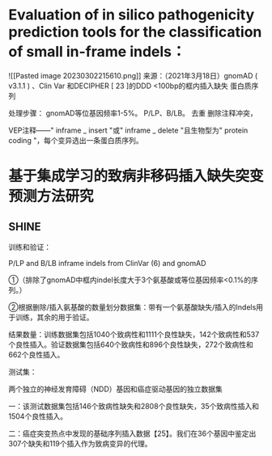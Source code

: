# Evaluation of in silico pathogenicity prediction tools for the classification of small in-frame indels：
![[Pasted image 20230302215610.png]]
来源：（2021年3月18日）gnomAD ( v3.1.1 ) 、Clin Var 和DECIPHER [ 23 ]的DDD
<100bp的框内插入缺失
蛋白质序列

处理步骤：
gnomAD等位基因频率1-5%。
P/LP、B/LB。
去重
删除注释冲突，

VEP注释——" inframe _ insert "或" inframe _ delete "且生物型为" protein coding "，每个变异选出一条蛋白质序列。

# 基于集成学习的致病非移码插入缺失突变预测方法研究




## SHINE


训练和验证：

P/LP and B/LB inframe indels from ClinVar (6) and gnomAD 

①（排除了gnomAD中框内indel长度大于3个氨基酸或等位基因频率<0.1%的序列。）

②根据删除/插入氨基酸的数量划分数据集：带有一个氨基酸缺失/插入的Indels用于训练，其余的用于验证。

结果数量：训练数据集包括1040个致病性和1111个良性缺失，142个致病性和537个良性插入。验证数据集包括640个致病性和896个良性缺失，272个致病性和662个良性插入。

测试集：

两个独立的神经发育障碍（NDD）基因和癌症驱动基因的独立数据集

一：该测试数据集包括146个致病性缺失和2808个良性缺失，35个致病性插入和1504个良性插入。

二：癌症突变热点中发现的基础序列插入数据【25】。我们在36个基因中鉴定出307个缺失和119个插入作为致病变异的代理。


